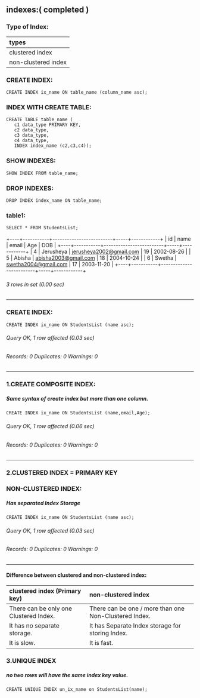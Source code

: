 ## indexes:( completed )

### Type of Index:

| types               |
|:--------------------|
| clustered index     |
| non-clustered index |

### CREATE INDEX:

```syntax
CREATE INDEX ix_name ON table_name (column_name asc);
```

### INDEX WITH CREATE TABLE:

```syntax
CREATE TABLE table_name (
   c1 data_type PRIMARY KEY,
   c2 data_type,
   c3 data_type,
   c4 data_type,
   INDEX index_name (c2,c3,c4));
```

### SHOW INDEXES:

```syntax
SHOW INDEX FROM table_name;
```

### DROP INDEXES:

```syntax
DROP INDEX index_name ON table_name;
```

### table1:

```syntax
SELECT * FROM StudentsList;
```

+----+-----------+-------------------------+-----+------------+
| id | name      | email                   | Age | DOB        |
+----+-----------+-------------------------+-----+------------+
|  4 | Jerusheya | jerusheya2002@gmail.com |  19 | 2002-08-26 |
|  5 | Abisha    | abisha2003@gmail.com    |  18 | 2004-10-24 |
|  6 | Swetha    | swetha2004@gmail.com    |  17 | 2003-11-20 |
+----+-----------+-------------------------+-----+------------+

###### 3 rows in set (0.00 sec)
* * * 

### CREATE INDEX:

```syntax
CREATE INDEX ix_name ON StudentsList (name asc);
```
###### Query OK, 1 row affected (0.03 sec)
###### Records: 0  Duplicates: 0  Warnings: 0
* * *

### 1.CREATE COMPOSITE INDEX:
##### Same syntax of create index but more than one column.

```syntax
CREATE INDEX ix_name ON StudentsList (name,email,Age);
```
###### Query OK, 1 row affected (0.06 sec)
###### Records: 0  Duplicates: 0  Warnings: 0
* * *

### 2.CLUSTERED INDEX = PRIMARY KEY

### NON-CLUSTERED INDEX:
##### Has separated Index Storage

```syntax
CREATE INDEX ix_name ON StudentsList (name asc);
```
###### Query OK, 1 row affected (0.03 sec)
###### Records: 0  Duplicates: 0  Warnings: 0
* * *

#### Difference between clustered and non-clustered index:

|   clustered index  (Primary key)        |         non-clustered index                           |
|:----------------------------------------|:------------------------------------------------------|
| There can be only one Clustered Index.  | There can be one / more than one Non-Clustered Index. |
|  It has no separate storage.            |  It has Separate Index storage for storing Index.     |
|  It is slow.                            |   It is fast.                                         |

### 3.UNIQUE INDEX 
##### no two rows will have the same index key value.

```syntax
CREATE UNIQUE INDEX un_ix_name on StudentsList(name);
```






